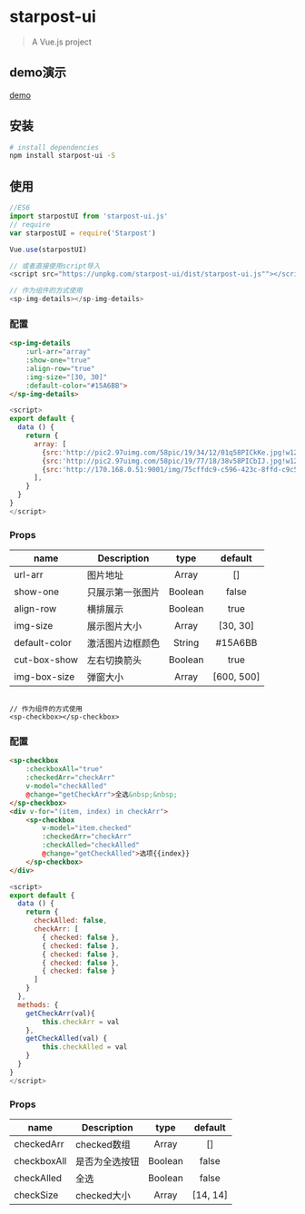 # starpost-ui

> A Vue.js project


## demo演示

[demo](https://blryli.github.io/starpost-ui/)

## 安装

``` Bash
# install dependencies
npm install starpost-ui -S
```

## 使用

```js
//ES6
import starpostUI from 'starpost-ui.js'
// require
var starpostUI = require('Starpost')

Vue.use(starpostUI)

// 或者直接使用script导入
<script src="https://unpkg.com/starpost-ui/dist/starpost-ui.js""></script>

// 作为组件的方式使用
<sp-img-details></sp-img-details>
```

### 配置

```html
<sp-img-details
	:url-arr="array"
	:show-one="true"
	:align-row="true"
	:img-size="[30, 30]"
	:default-color="#15A6BB">
</sp-img-details>
```

```js
<script>
export default {
  data () {
    return {
      array: [ 
        {src:'http://pic2.97uimg.com/58pic/19/34/12/01q58PICkKe.jpg!w1200', text: 1111111},
        {src:'http://pic2.97uimg.com/58pic/19/77/18/38v58PICbIJ.jpg!w1200', text: 2222222},
        {src:'http://170.168.0.51:9001/img/75cffdc9-c596-423c-8ffd-c9c596b23c7c', text: 3333333}
      ],
    }
  }
}
</script>
```

### Props

|    name    |    Description   |   type   |default|
| -----------------  | ---------------- | :--------: | :----------: |
| url-arr       | 图片地址 |Array| []
| show-one        | 只展示第一张图片 |Boolean | false
| align-row        | 横排展示 |Boolean | true
| img-size        | 展示图片大小 |Array | [30, 30]
| default-color        | 激活图片边框颜色 |String | #15A6BB
| cut-box-show        | 左右切换箭头 |Boolean | true
| img-box-size        | 弹窗大小 |Array | [600, 500]

```

// 作为组件的方式使用
<sp-checkbox></sp-checkbox>
```

### 配置

```html
<sp-checkbox
	:checkboxAll="true"
	:checkedArr="checkArr"
	v-model="checkAlled"
	@change="getCheckArr">全选&nbsp;&nbsp;
</sp-checkbox>
<div v-for="(item, index) in checkArr">
    <sp-checkbox
	  	v-model="item.checked"
	  	:checkedArr="checkArr"
	  	:checkAlled="checkAlled"
	  	@change="getCheckAlled">选项{{index}}
    </sp-checkbox>
</div>
```

```js
<script>
export default {
  data () {
    return {
      checkAlled: false,
      checkArr: [
        { checked: false },
        { checked: false },
        { checked: false },
        { checked: false },
        { checked: false }
      ]
    }
  },
  methods: {
    getCheckArr(val){
        this.checkArr = val
    },
    getCheckAlled(val) {
        this.checkAlled = val
    }
  }
}
</script>
```

### Props

|    name    |    Description   |   type   |default|
| -----------------  | ---------------- | :--------: | :----------: |
| checkedArr       | checked数组 |Array| []
| checkboxAll        | 是否为全选按钮 |Boolean | false
| checkAlled        | 全选 |Boolean | false
| checkSize        | checked大小 |Array | [14, 14]

